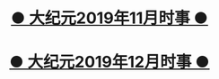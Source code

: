 

<h1 align=center><a href="https://github.com/gav01/Heart/blob/master/ls-11.md">● 大纪元2019年11月时事 ● </a></h1>
<h1 align=center><a href="https://github.com/gav01/Heart/blob/master/ls-12-1.md">● 大纪元2019年12月时事 ● </a></h1>
